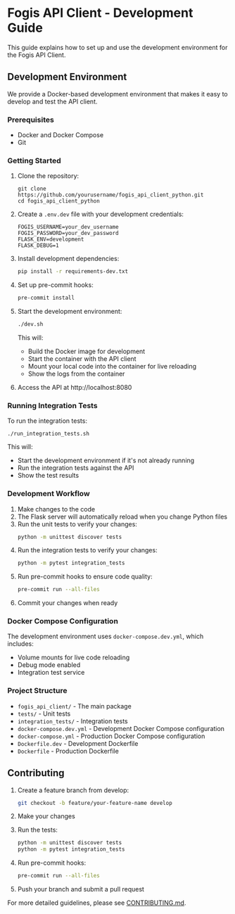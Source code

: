 # Fogis API Client - Development Guide

This guide explains how to set up and use the development environment for the Fogis API Client.

## Development Environment

We provide a Docker-based development environment that makes it easy to develop and test the API client.

### Prerequisites

- Docker and Docker Compose
- Git

### Getting Started

1. Clone the repository:
   ```
   git clone https://github.com/yourusername/fogis_api_client_python.git
   cd fogis_api_client_python
   ```

2. Create a `.env.dev` file with your development credentials:
   ```
   FOGIS_USERNAME=your_dev_username
   FOGIS_PASSWORD=your_dev_password
   FLASK_ENV=development
   FLASK_DEBUG=1
   ```

3. Install development dependencies:
   ```bash
   pip install -r requirements-dev.txt
   ```

4. Set up pre-commit hooks:
   ```bash
   pre-commit install
   ```

5. Start the development environment:
   ```bash
   ./dev.sh
   ```

   This will:
   - Build the Docker image for development
   - Start the container with the API client
   - Mount your local code into the container for live reloading
   - Show the logs from the container

6. Access the API at http://localhost:8080

### Running Integration Tests

To run the integration tests:

```
./run_integration_tests.sh
```

This will:
- Start the development environment if it's not already running
- Run the integration tests against the API
- Show the test results

### Development Workflow

1. Make changes to the code
2. The Flask server will automatically reload when you change Python files
3. Run the unit tests to verify your changes:
   ```bash
   python -m unittest discover tests
   ```
4. Run the integration tests to verify your changes:
   ```bash
   python -m pytest integration_tests
   ```
5. Run pre-commit hooks to ensure code quality:
   ```bash
   pre-commit run --all-files
   ```
6. Commit your changes when ready

### Docker Compose Configuration

The development environment uses `docker-compose.dev.yml`, which includes:

- Volume mounts for live code reloading
- Debug mode enabled
- Integration test service

### Project Structure

- `fogis_api_client/` - The main package
- `tests/` - Unit tests
- `integration_tests/` - Integration tests
- `docker-compose.dev.yml` - Development Docker Compose configuration
- `docker-compose.yml` - Production Docker Compose configuration
- `Dockerfile.dev` - Development Dockerfile
- `Dockerfile` - Production Dockerfile

## Contributing

1. Create a feature branch from develop:
   ```bash
   git checkout -b feature/your-feature-name develop
   ```

2. Make your changes

3. Run the tests:
   ```bash
   python -m unittest discover tests
   python -m pytest integration_tests
   ```

4. Run pre-commit hooks:
   ```bash
   pre-commit run --all-files
   ```

5. Push your branch and submit a pull request

For more detailed guidelines, please see [CONTRIBUTING.md](CONTRIBUTING.md).
